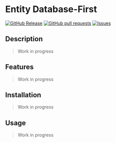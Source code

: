 # Entity Database-First
[![GitHub Release](https://img.shields.io/github/release/zjayers/entity.database-first.svg?style=flat)](https://github.com/zjayers/entity.database-first/releases)
[![GitHub pull requests](https://img.shields.io/github/issues-pr/zjayers/entity.database-first.svg?style=flat)](https://github.com/zjayers/entity.database-first/pulls)
[![Issues](https://img.shields.io/github/issues-raw/zjayers/entity.database-first.svg?maxAge=25000)](https://github.com/zjayers/entity.database-first/issues)

## Description

> Work in progress

## Features

> Work in progress

## Installation

> Work in progress

## Usage

> Work in progress
